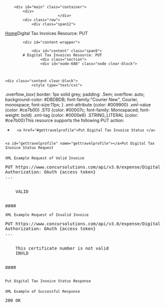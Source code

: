 
        <div id="main" class="container">
            <div>
                            </div>
            <div class="row">
                <div class="span12">
<div class="breadcrumbs"><a href="/">Home</a>Digital Tax Invoices Resource: PUT </div>
                </div>
            </div>

            <div id="content-wrapper">
<!-- <div class="row"> -->
                <div id="content" class="span9">
			# Digital Tax Invoices Resource: PUT 
                    <div class="section">
                    <div id="node-688" class="node clear-block">


	
	<div class="content clear-block">
				<style type="text/css">
.overflow_box{
border: 1px solid grey;
padding: .5em;
overflow: auto;
background-color: #DBDBDB;
font-family:"Courier New", Courier, monospace;
font-size:11px;
}
.xml-attribute {color: #009900}
.xml-value {color: #ce7b00}
.ST0 {color: #00007c; font-family: Monospaced; font-weight: bold}
.xml-tag {color: #0000e6}
.STRING_LITERAL {color: #ce7b00}</style>This resource supports the following PUT action:

* 
		<a href="#gettravelprofile">Put Digital Tax Invoice Status </a>

## 
	<a id="gettravelprofile" name="gettravelprofile"></a>Put Digital Tax Invoice Status Request
####
	XML Example Request of Valid Invoice
<pre class="overflow_box">
PUT https://www.concursolutions.com/api/v3.0/expense/DigitalTaxInvoices/3er$maDk$iw209eW9wo3WPekw9 HTTP/1.1
Authorization: OAuth {access token}
...

<DigitalTaxInvoice>
    <Status>VALID</Status>
</DigitalTaxInvoice>
</pre>####
	XML Example Request of Invalid Invoice
<pre class="overflow_box">
PUT https://www.concursolutions.com/api/v3.0/expense/DigitalTaxInvoices/3er$maDk$iw209eW9wo3WPekw9 HTTP/1.1
Authorization: OAuth {access token}
...

<DigitalTaxInvoice>
    <Comment>This certificate number is not valid</Comment>
    <Status>INVLD</Status>
</DigitalTaxInvoice>
</pre>####
	
## 
	Put Digital Tax Invoice Status Response
####
	XML Example of Successful Response
<pre class="overflow_box">
200 OK
</pre>
